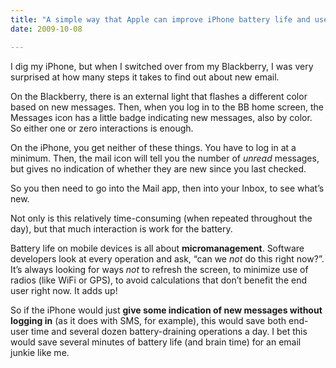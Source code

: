 ```yaml
---
title: "A simple way that Apple can improve iPhone battery life and user experience"
date: 2009-10-08

---
```


I dig my iPhone, but when I switched over from my Blackberry, I was very surprised at how many steps it takes to find out about new email.

On the Blackberry, there is an external light that flashes a different color based on new messages. Then, when you log in to the BB home screen, the Messages icon has a little badge indicating new messages, also by color. So either one or zero interactions is enough.

On the iPhone, you get neither of these things. You have to log in at a minimum. Then, the mail icon will tell you the number of _unread_ messages, but gives no indication of whether they are new since you last checked.

So you then need to go into the Mail app, then into your Inbox, to see what’s new.

Not only is this relatively time-consuming (when repeated throughout the day), but that much interaction is work for the battery.

Battery life on mobile devices is all about **micromanagement**. Software developers look at every operation and ask, “can we _not_ do this right now?”. It’s always looking for ways _not_ to refresh the screen, to minimize use of radios (like WiFi or GPS), to avoid calculations that don’t benefit the end user right now. It adds up!

So if the iPhone would just **give some indication of new messages without logging in** (as it does with SMS, for example), this would save both end-user time and several dozen battery-draining operations a day. I bet this would save several minutes of battery life (and brain time) for an email junkie like me.
